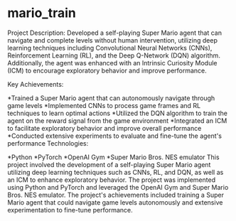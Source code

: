 # mario_train
Project Description:
Developed a self-playing Super Mario agent that can navigate and complete levels without human intervention, utilizing deep learning techniques including Convolutional Neural Networks (CNNs), Reinforcement Learning (RL), and the Deep Q-Network (DQN) algorithm. Additionally, the agent was enhanced with an Intrinsic Curiosity Module (ICM) to encourage exploratory behavior and improve performance.

Key Achievements:

 *Trained a Super Mario agent that can autonomously navigate through game levels
 *Implemented CNNs to process game frames and RL techniques to learn optimal actions
 *Utilized the DQN algorithm to train the agent on the reward signal from the game environment
 *Integrated an ICM to facilitate exploratory behavior and improve overall performance
 *Conducted extensive experiments to evaluate and fine-tune the agent's performance
Technologies:

 *Python
 *PyTorch
 *OpenAI Gym
 *Super Mario Bros. NES emulator
This project involved the development of a self-playing Super Mario agent utilizing deep learning techniques such as CNNs, RL, and DQN, as well as an ICM to enhance exploratory behavior. The project was implemented using Python and PyTorch and leveraged the OpenAI Gym and Super Mario Bros. NES emulator. The project's achievements included training a Super Mario agent that could navigate game levels autonomously and extensive experimentation to fine-tune performance.

